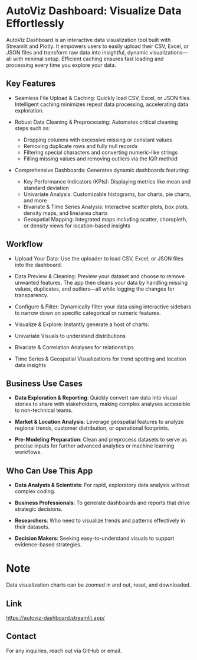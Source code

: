 # AutoViz Dashboard: Visualize Data Effortlessly 
AutoViz Dashboard is an interactive data visualization tool built with Streamlit and Plotly. It empowers users to easily upload their CSV, Excel, or JSON files and transform raw data into insightful, dynamic visualizations—all with minimal setup. Efficient caching ensures fast loading and processing every time you explore your data.

## Key Features
- Seamless File Upload & Caching: Quickly load CSV, Excel, or JSON files. Intelligent caching minimizes repeat data processing, accelerating data exploration.

- Robust Data Cleaning & Preprocessing: Automates critical cleaning steps such as:

  - Dropping columns with excessive missing or constant values
  - Removing duplicate rows and fully null records
  - Filtering special characters and converting numeric-like strings
  - Filling missing values and removing outliers via the IQR method

- Comprehensive Dashboards: Generates dynamic dashboards featuring:

  - Key Performance Indicators (KPIs): Displaying metrics like mean and standard deviation
  - Univariate Analysis: Customizable histograms, bar charts, pie charts, and more
  - Bivariate & Time Series Analysis: Interactive scatter plots, box plots, density maps, and line/area charts
  - Geospatial Mapping: Integrated maps including scatter, choropleth, or density views for location-based insights

## Workflow
- Upload Your Data: Use the uploader to load CSV, Excel, or JSON files into the dashboard.

- Data Preview & Cleaning: Preview your dataset and choose to remove unwanted features. The app then cleans your data by handling missing values, duplicates, and outliers—all while logging the changes for transparency.

- Configure & Filter: Dynamically filter your data using interactive sidebars to narrow down on specific categorical or numeric features.

- Visualize & Explore: Instantly generate a host of charts:

- Univariate Visuals to understand distributions

- Bivariate & Correlation Analyses for relationships

- Time Series & Geospatial Visualizations for trend spotting and location data insights

## Business Use Cases
- **Data Exploration & Reporting**: Quickly convert raw data into visual stories to share with stakeholders, making complex analyses accessible to non-technical teams.

- **Market & Location Analysis**: Leverage geospatial features to analyze regional trends, customer distribution, or operational footprints.

- **Pre-Modeling Preparation**: Clean and preprocess datasets to serve as precise inputs for further advanced analytics or machine learning workflows.

## Who Can Use This App
- **Data Analysts & Scientists**: For rapid, exploratory data analysis without complex coding.

- **Business Professionals**: To generate dashboards and reports that drive strategic decisions.

- **Researchers**: Who need to visualize trends and patterns effectively in their datasets.

- **Decision Makers**: Seeking easy-to-understand visuals to support evidence-based strategies.

           
# Note
Data visualization charts can be zoomed in and out, reset, and downloaded.

## Link
https://autoviz-dashboard.streamlit.app/

## Contact
For any inquiries, reach out via GitHub or email.
